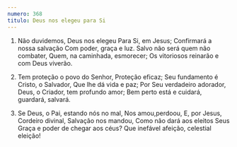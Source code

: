 ```yaml
---
numero: 368
titulo: Deus nos elegeu para Si
---
```

1. Não duvidemos, Deus nos elegeu
Para Si, em Jesus;
Confirmará a nossa salvação
Com poder, graça e luz.
Salvo não será quem não combater,
Quem, na caminhada, esmorecer;
Os vitoriosos reinarão e com Deus viverão.

2. Tem proteção o povo do Senhor,
Proteção eficaz;
Seu fundamento é Cristo, o Salvador,
Que lhe dá vida e paz;
Por Seu verdadeiro adorador,
Deus, o Criador, tem profundo amor;
Bem perto está e cuidará, guardará, salvará.

3. Se Deus, o Pai, estando nós no mal,
Nos amou,perdoou,
E, por Jesus, Cordeiro divinal,
Salvação nos mandou,
Como não dará aos eleitos Seus
Graça e poder de chegar aos céus?
Que inefável afeição, celestial eleição!
